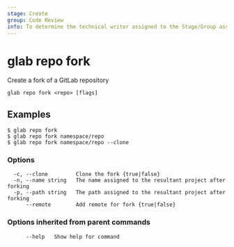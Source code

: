 ```yaml
---
stage: Create
group: Code Review
info: To determine the technical writer assigned to the Stage/Group associated with this page, see https://about.gitlab.com/handbook/product/ux/technical-writing/#assignments
---
```


<!--
This documentation is auto generated by a script.
Please do not edit this file directly, check cmd/gen-docs/docs.go.
-->

# glab repo fork

Create a fork of a GitLab repository

```plaintext
glab repo fork <repo> [flags]
```

## Examples

```plaintext
$ glab repo fork
$ glab repo fork namespace/repo
$ glab repo fork namespace/repo --clone

```

### Options

```plaintext
  -c, --clone         Clone the fork {true|false}
  -n, --name string   The name assigned to the resultant project after forking
  -p, --path string   The path assigned to the resultant project after forking
      --remote        Add remote for fork {true|false}
```

### Options inherited from parent commands

```plaintext
      --help   Show help for command
```

